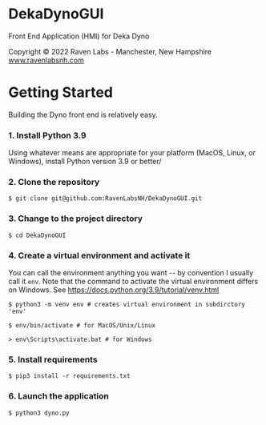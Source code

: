# DekaDynoGUI
Front End Application (HMI) for Deka Dyno

Copyright © 2022 Raven Labs -
Manchester, New Hampshire
www.ravenlabsnh.com

# Getting Started
Building the Dyno front end is relatively easy.

### 1. Install Python 3.9
Using whatever means are appropriate for your platform (MacOS, Linux, or Windows), 
install Python version 3.9 or better/

### 2. Clone the repository
`$ git clone git@github.com:RavenLabsNH/DekaDynoGUI.git`

### 3. Change to the project directory 
`$ cd DekaDynoGUI`

### 4. Create a virtual environment and activate it
You can call the environment anything you want -- by convention I usually call it `env`.
Note that the command to activate the virtual environment differs on Windows.  See https://docs.python.org/3.9/tutorial/venv.html
```
$ python3 -m venv env # creates virtual environment in subdirctory 'env'

$ env/bin/activate # for MacOS/Unix/Linux

> env\Scripts\activate.bat # for Windows
```
### 5. Install requirements
`$ pip3 install -r requirements.txt`

### 6. Launch the application
`$ python3 dyno.py`

